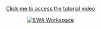 <div align="center">

[Click me to access the tutorial video](https://github.com/Angela127/ewa-workspace/blob/0254453bba9cd488ef7c469d4441d7005676de85/ewa.mp4)

[![EWA Workspace](https://github.com/user-attachments/assets/15c234ba-9396-4a1c-bbe2-cefe74f3fce7)](https://github.com/Angela127/ewa-workspace/blob/0254453bba9cd488ef7c469d4441d7005676de85/ewa.mp4)

</div>
